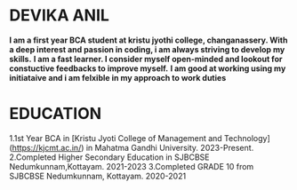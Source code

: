 # DEVIKA ANIL
**I am a first year BCA student at kristu jyothi college, changanassery. With a deep interest and passion in coding, i am always striving to develop my skills.**
**I am a fast learner. I consider myself open-minded and lookout for constuctive feedbacks to improve myself.**
**I am good at working using my initiataive and i am felxible in my approach to work duties**
# EDUCATION
1.1st Year BCA in [Kristu Jyoti College of Management and Technology] (https://kjcmt.ac.in/) in Mahatma Gandhi University. 2023-Present.
2.Completed Higher Secondary Education in SJBCBSE Nedumkunnam,Kottayam. 2021-2023
3.Completed GRADE 10 from SJBCBSE Nedumkunnam, Kottayam. 2020-2021
